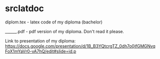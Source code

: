 # srclatdoc
diplom.tex - latex code of my diploma (bachelor)

______.pdf - pdf version of my diploma. Don't read it please.

Link to presentation of my diploma:
https://docs.google.com/presentation/d/1B_B3YQtcrgTZ_0dh7o0jfGMGNvqFoX1mYaVr0-vA7hQ/edit#slide=id.p
